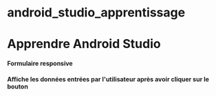 # android_studio_apprentissage
<h1>Apprendre Android Studio</h1>
<h4>Formulaire responsive</h4>
<h4>Affiche les données entrées par l'utilisateur après avoir cliquer sur le bouton</h4>
